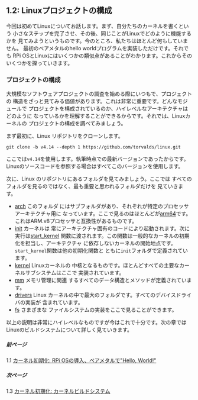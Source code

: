 ## 1.2: Linuxプロジェクトの構成

今回は初めてLinuxについてお話します。まず、自分たちのカーネルを書くという
小さなステップを完了させ、その後、同じことがLinuxでどのように機能するかを
見てみようというものです。今のところ、私たちはほとんど何もしていません。
最初のベアメタルのhello worldプログラムを実装しただけです。それでも
RPi OSとLinuxにはいくつかの類似点があることがわかります。これからその
いくつかを探っていきます。

### プロジェクトの構成

大規模なソフトウェアプロジェクトの調査を始める際にいつもで、プロジェクトの
構造をざっと見てみる価値があります。これは非常に重要です。どんなモジュールで
プロジェクトを構成されているのか、ハイレベルなアーキテクチャはどのように
なっているかを理解することができるからです。それでは、Linuxカーネルの
プロジェクトの構成を調べてみましょう。

まず最初に、Linux リポジトリをクローンします。

```
git clone -b v4.14 --depth 1 https://github.com/torvalds/linux.git
```

ここでは`v4.14`を使用します。執筆時点での最新バージョンであったからです。
Linuxのソースコードを参照する場合はすべてこのバージョンを使用します。

次に、Linux のリポジトリにあるフォルダを見てみましょう。ここでは
すべてのフォルダを見るのではなく、最も重要と思われるフォルダだけを
見ていきます。

* [arch](https://github.com/torvalds/linux/tree/v4.14/arch) このフォルダ
  にはサブフォルダがあり、それぞれが特定のプロセッサアーキテクチャ用に
  なっています。ここで見るのはほとんどが[arm64](https://github.com/torvalds/linux/tree/v4.14/arch/arm64)です。これはARM.v8プロセッサと互換性があるものです。
* [init](https://github.com/torvalds/linux/tree/v4.14/init) カーネルは
  常にアーキテクチャ固有のコードにより起動されます。次に実行は[start_kernel](https://github.com/torvalds/linux/blob/v4.14/init/main.c#L509)
  関数に渡されます。この関数は一般的なカーネルの初期化を担当し、アーキテクチャ
  に依存しないカーネルの開始地点です。`start_kernel`関数は他の初期化関数と
  ともに`init`フォルダで定義されています。
* [kernel](https://github.com/torvalds/linux/tree/v4.14/kernel) Linuxカーネルの
  中核となるものです。ほとんどすべての主要なカーネルサブシステムはここで
  実装されています。
* [mm](https://github.com/torvalds/linux/tree/v4.14/mm) メモリ管理に関連
  するすべてのデータ構造とメソッドが定義されています。
* [drivers](https://github.com/torvalds/linux/tree/v4.14/drivers) Linux
  カーネルの中で最大のフォルダです。すべてのデバイスドライバの実装が
  含まれています。
* [fs](https://github.com/torvalds/linux/tree/v4.14/fs) さまざまな
  ファイルシステムの実装をここで見ることができます。

以上の説明は非常にハイレベルなものですが今はこれで十分です。次の章では
Linuxのビルドシステムについて詳しく見ていきます。


##### 前ページ

1.1 [カーネル初期化: RPi OSの導入、ベアメタルで"Hello, World!"](../../../docs/lesson01/rpi-os.md)

##### 次ページ

1.3 [カーネル初期化: カーネルビルドシステム](../../../docs/lesson01/linux/build-system.md)
